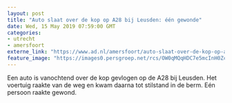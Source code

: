 ```yaml
---
layout: post
title: "Auto slaat over de kop op A28 bij Leusden: één gewonde"
date: Wed, 15 May 2019 07:59:00 GMT
categories: 
- utrecht 
- amersfoort 
externe_link: "https://www.ad.nl/amersfoort/auto-slaat-over-de-kop-op-a28-bij-leusden-een-gewonde~a3a69b6b/"
feature_image: "https://images0.persgroep.net/rcs/OW0qMQqHDC7e5mcInH0ZctzBhok/diocontent/148416685/_fitwidth/400/?appId=21791a8992982cd8da851550a453bd7f&quality=0.7"
---
```


Een auto is vanochtend over de kop gevlogen op de A28 bij Leusden. Het voertuig raakte van de weg en kwam daarna tot stilstand in de berm. Eén persoon raakte gewond.
